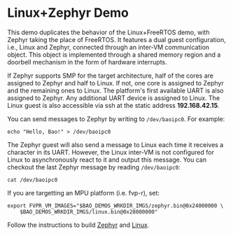 # Linux+Zephyr Demo

This demo duplicates the behavior of the Linux+FreeRTOS demo, with Zephyr
taking the place of FreeRTOS. It features a dual guest configuration, i.e.,
Linux and Zephyr, connected through an inter-VM communication object. This
object is implemented through a shared memory region and a doorbell mechanism
in the form of hardware interrupts.

If Zephyr supports SMP for the target architecture, half of the cores are
assigned to Zephyr and half to Linux. If not, one core is assigned to Zephyr
and the remaining ones to Linux. The platform's first available UART is also
assigned to Zephyr. Any additional UART device is assigned to Linux. The Linux
guest is also accessible via ssh at the static address **192.168.42.15**.

You can send messages to Zephyr by writing to `/dev/baoipc0`. For example:

```
echo "Hello, Bao!" > /dev/baoipc0
```

The Zephyr guest will also send a message to Linux each time it receives a 
character in its UART. However, the Linux inter-VM is not configured for Linux
to asynchronously react to it and output this message. You can checkout the last
Zephyr message by reading `/dev/baoipc0`:

```
cat /dev/baoipc0
```

If you are targetting an MPU platform (i.e. fvp-r), set:

```
export FVPR_VM_IMAGES="$BAO_DEMOS_WRKDIR_IMGS/zephyr.bin@0x24000000 \
    $BAO_DEMOS_WRKDIR_IMGS/linux.bin@0x28000000"
```

Follow the instructions to build [Zephyr](../../guests/zephyr/README.md) 
and [Linux](../../guests/linux/README.md).
